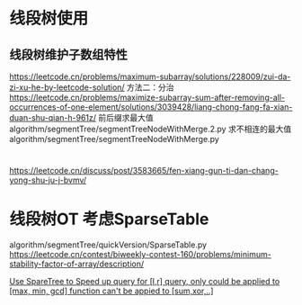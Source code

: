 # 线段树使用

## 线段树维护子数组特性
https://leetcode.cn/problems/maximum-subarray/solutions/228009/zui-da-zi-xu-he-by-leetcode-solution/ 方法二：分治
https://leetcode.cn/problems/maximize-subarray-sum-after-removing-all-occurrences-of-one-element/solutions/3039428/liang-chong-fang-fa-xian-duan-shu-qian-h-961z/
前后缀求最大值
algorithm/segmentTree/segmentTreeNodeWithMerge.2.py
求不相连的最大值
algorithm/segmentTree/segmentTreeNodeWithMerge.py


# 
https://leetcode.cn/discuss/post/3583665/fen-xiang-gun-ti-dan-chang-yong-shu-ju-j-bvmv/

# 线段树OT 考虑SparseTable
algorithm/segmentTree/quickVersion/SparseTable.py
https://leetcode.cn/contest/biweekly-contest-160/problems/minimum-stability-factor-of-array/description/

[Use SpareTree to Speed up query for [l,r] query, only could be applied to [max, min, gcd] function can't be appied to [sum,xor,..]](../OMOTQuestions/segmentTreeQueryTimeOut/minimum-stability-factor-of-array/stTableAC.py)